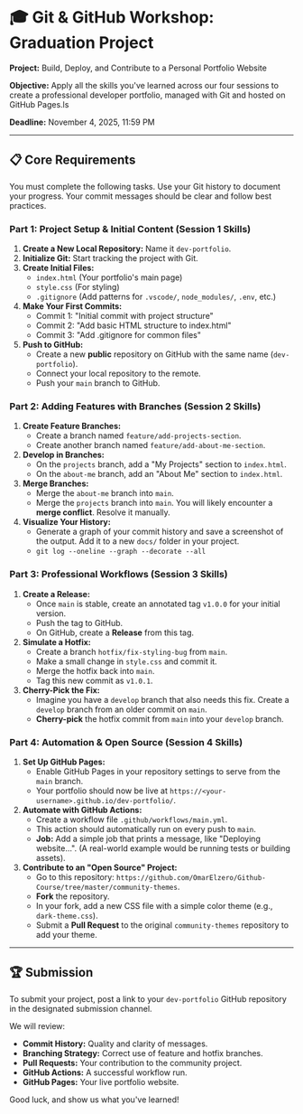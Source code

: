 # 🎓 Git & GitHub Workshop: Graduation Project

**Project:** Build, Deploy, and Contribute to a Personal Portfolio Website

**Objective:** Apply all the skills you've learned across our four sessions to create a professional developer portfolio, managed with Git and hosted on GitHub Pages.ls

**Deadline:** November 4, 2025, 11:59 PM

---

## 📋 Core Requirements

You must complete the following tasks. Use your Git history to document your progress. Your commit messages should be clear and follow best practices.

### **Part 1: Project Setup & Initial Content (Session 1 Skills)**

1.  **Create a New Local Repository:** Name it `dev-portfolio`.
2.  **Initialize Git:** Start tracking the project with Git.
3.  **Create Initial Files:**
    *   `index.html` (Your portfolio's main page)
    *   `style.css` (For styling)
    *   `.gitignore` (Add patterns for `.vscode/`, `node_modules/`, `.env`, etc.)
4.  **Make Your First Commits:**
    *   Commit 1: "Initial commit with project structure"
    *   Commit 2: "Add basic HTML structure to index.html"
    *   Commit 3: "Add .gitignore for common files"
5.  **Push to GitHub:**
    *   Create a new **public** repository on GitHub with the same name (`dev-portfolio`).
    *   Connect your local repository to the remote.
    *   Push your `main` branch to GitHub.

### **Part 2: Adding Features with Branches (Session 2 Skills)**

1.  **Create Feature Branches:**
    *   Create a branch named `feature/add-projects-section`.
    *   Create another branch named `feature/add-about-me-section`.
2.  **Develop in Branches:**
    *   On the `projects` branch, add a "My Projects" section to `index.html`.
    *   On the `about-me` branch, add an "About Me" section to `index.html`.
3.  **Merge Branches:**
    *   Merge the `about-me` branch into `main`.
    *   Merge the `projects` branch into `main`. You will likely encounter a **merge conflict**. Resolve it manually.
4.  **Visualize Your History:**
    *   Generate a graph of your commit history and save a screenshot of the output. Add it to a new `docs/` folder in your project.
    *   `git log --oneline --graph --decorate --all`

### **Part 3: Professional Workflows (Session 3 Skills)**

1.  **Create a Release:**
    *   Once `main` is stable, create an annotated tag `v1.0.0` for your initial version.
    *   Push the tag to GitHub.
    *   On GitHub, create a **Release** from this tag.
2.  **Simulate a Hotfix:**
    *   Create a branch `hotfix/fix-styling-bug` from `main`.
    *   Make a small change in `style.css` and commit it.
    *   Merge the hotfix back into `main`.
    *   Tag this new commit as `v1.0.1`.
3.  **Cherry-Pick the Fix:**
    *   Imagine you have a `develop` branch that also needs this fix. Create a `develop` branch from an older commit on `main`.
    *   **Cherry-pick** the hotfix commit from `main` into your `develop` branch.

### **Part 4: Automation & Open Source (Session 4 Skills)**

1.  **Set Up GitHub Pages:**
    *   Enable GitHub Pages in your repository settings to serve from the `main` branch.
    *   Your portfolio should now be live at `https://<your-username>.github.io/dev-portfolio/`.
2.  **Automate with GitHub Actions:**
    *   Create a workflow file `.github/workflows/main.yml`.
    *   This action should automatically run on every push to `main`.
    *   **Job:** Add a simple job that prints a message, like "Deploying website...". (A real-world example would be running tests or building assets).
3.  **Contribute to an "Open Source" Project:**
    *   Go to this repository: `https://github.com/OmarElzero/Github-Course/tree/master/community-themes`.
    *   **Fork** the repository.
    *   In your fork, add a new CSS file with a simple color theme (e.g., `dark-theme.css`).
    *   Submit a **Pull Request** to the original `community-themes` repository to add your theme.

---

## 🏆 Submission

To submit your project, post a link to your `dev-portfolio` GitHub repository in the designated submission channel.

We will review:
-   **Commit History:** Quality and clarity of messages.
-   **Branching Strategy:** Correct use of feature and hotfix branches.
-   **Pull Requests:** Your contribution to the community project.
-   **GitHub Actions:** A successful workflow run.
-   **GitHub Pages:** Your live portfolio website.

Good luck, and show us what you've learned!
